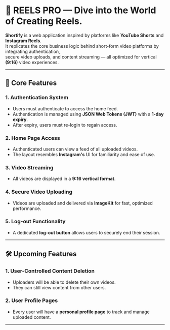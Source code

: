 # 🎥 REELS PRO — Dive into the World of Creating Reels.

**Shortify** is a web application inspired by platforms like **YouTube Shorts** and **Instagram Reels**.  
It replicates the core business logic behind short-form video platforms by integrating authentication,  
secure video uploads, and content streaming — all optimized for vertical **(9:16)** video experiences.

---

## 🔐 Core Features

### 1. Authentication System
- Users must authenticate to access the home feed.
- Authentication is managed using **JSON Web Tokens (JWT)** with a **1-day expiry**.
- After expiry, users must re-login to regain access.

### 2. Home Page Access
- Authenticated users can view a feed of all uploaded videos.
- The layout resembles **Instagram's** UI for familiarity and ease of use.

### 3. Video Streaming
- All videos are displayed in a **9:16 vertical format**.

### 4. Secure Video Uploading
- Videos are uploaded and delivered via **ImageKit** for fast, optimized performance.

### 5. Log-out Functionality
- A dedicated **log-out button** allows users to securely end their session.

---

## 🛠️ Upcoming Features

### 1. User-Controlled Content Deletion
- Uploaders will be able to delete their own videos.
- They can still view content from other users.

### 2. User Profile Pages
- Every user will have a **personal profile page** to track and manage uploaded content.

---

